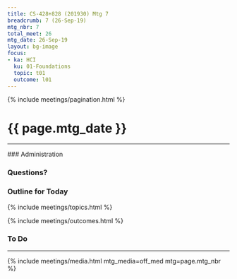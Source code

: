 ```yaml
---
title: CS-428+828 (201930) Mtg 7
breadcrumb: 7 (26-Sep-19)
mtg_nbr: 7
total_meet: 26
mtg_date: 26-Sep-19
layout: bg-image
focus:
- ka: HCI
  ku: 01-Foundations
  topic: t01
  outcome: l01
---
```

{% include meetings/pagination.html %}
<h1 class="text-center">{{ page.mtg_date }}</h1>
<hr />
### Administration

### Questions?

### Outline for Today

{% include meetings/topics.html %}

{% include meetings/outcomes.html %}

### To Do

<hr />
{% include meetings/media.html mtg_media=off_med mtg=page.mtg_nbr %}
